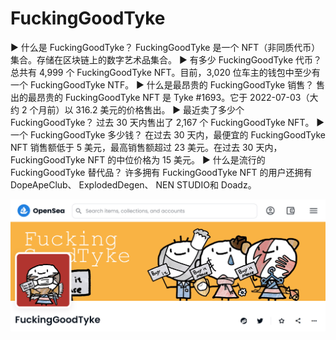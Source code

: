 # FuckingGoodTyke

▶ 什么是 FuckingGoodTyke？
FuckingGoodTyke 是一个 NFT（非同质代币）集合。存储在区块链上的数字艺术品集合。
▶ 有多少 FuckingGoodTyke 代币？
总共有 4,999 个 FuckingGoodTyke NFT。目前，3,020 位车主的钱包中至少有一个 FuckingGoodTyke NTF。
▶ 什么是最昂贵的 FuckingGoodTyke 销售？
售出的最昂贵的 FuckingGoodTyke NFT 是 Tyke #1693。它于 2022-07-03（大约 2 个月前）以 316.2 美元的价格售出。
▶ 最近卖了多少个FuckingGoodTyke？
过去 30 天内售出了 2,167 个 FuckingGoodTyke NFT。
▶ 一个 FuckingGoodTyke 多少钱？
在过去 30 天内，最便宜的 FuckingGoodTyke NFT 销售额低于 5 美元，最高销售额超过 23 美元。在过去 30 天内，FuckingGoodTyke NFT 的中位价格为 15 美元。
▶ 什么是流行的 FuckingGoodTyke 替代品？
许多拥有 FuckingGoodTyke NFT 的用户还拥有 DopeApeClub、 ExplodedDegen、 NEN STUDIO和 Doadz。

![nft](01.png)



